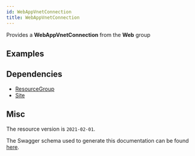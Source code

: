 ```yaml
---
id: WebAppVnetConnection
title: WebAppVnetConnection
---
```

Provides a **WebAppVnetConnection** from the **Web** group
## Examples
## Dependencies
- [ResourceGroup](../Resources/ResourceGroup.md)
- [Site](../Web/Site.md)
## Misc
The resource version is `2021-02-01`.

The Swagger schema used to generate this documentation can be found [here](https://github.com/Azure/azure-rest-api-specs/tree/main/specification/web/resource-manager/Microsoft.Web/stable/2021-02-01/WebApps.json).
